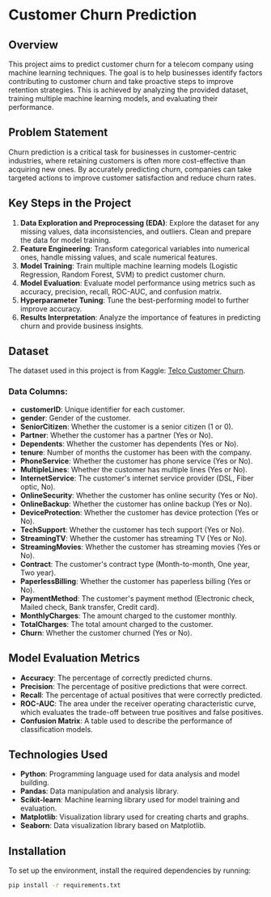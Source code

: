 # Customer Churn Prediction

## Overview
This project aims to predict customer churn for a telecom company using machine learning techniques. The goal is to help businesses identify factors contributing to customer churn and take proactive steps to improve retention strategies. This is achieved by analyzing the provided dataset, training multiple machine learning models, and evaluating their performance.

## Problem Statement
Churn prediction is a critical task for businesses in customer-centric industries, where retaining customers is often more cost-effective than acquiring new ones. By accurately predicting churn, companies can take targeted actions to improve customer satisfaction and reduce churn rates.

## Key Steps in the Project
1. **Data Exploration and Preprocessing (EDA)**: Explore the dataset for any missing values, data inconsistencies, and outliers. Clean and prepare the data for model training.
2. **Feature Engineering**: Transform categorical variables into numerical ones, handle missing values, and scale numerical features.
3. **Model Training**: Train multiple machine learning models (Logistic Regression, Random Forest, SVM) to predict customer churn.
4. **Model Evaluation**: Evaluate model performance using metrics such as accuracy, precision, recall, ROC-AUC, and confusion matrix.
5. **Hyperparameter Tuning**: Tune the best-performing model to further improve accuracy.
6. **Results Interpretation**: Analyze the importance of features in predicting churn and provide business insights.

## Dataset
The dataset used in this project is from Kaggle: [Telco Customer Churn](https://www.kaggle.com/blastchar/telco-customer-churn).

### Data Columns:
- **customerID**: Unique identifier for each customer.
- **gender**: Gender of the customer.
- **SeniorCitizen**: Whether the customer is a senior citizen (1 or 0).
- **Partner**: Whether the customer has a partner (Yes or No).
- **Dependents**: Whether the customer has dependents (Yes or No).
- **tenure**: Number of months the customer has been with the company.
- **PhoneService**: Whether the customer has phone service (Yes or No).
- **MultipleLines**: Whether the customer has multiple lines (Yes or No).
- **InternetService**: The customer's internet service provider (DSL, Fiber optic, No).
- **OnlineSecurity**: Whether the customer has online security (Yes or No).
- **OnlineBackup**: Whether the customer has online backup (Yes or No).
- **DeviceProtection**: Whether the customer has device protection (Yes or No).
- **TechSupport**: Whether the customer has tech support (Yes or No).
- **StreamingTV**: Whether the customer has streaming TV (Yes or No).
- **StreamingMovies**: Whether the customer has streaming movies (Yes or No).
- **Contract**: The customer's contract type (Month-to-month, One year, Two year).
- **PaperlessBilling**: Whether the customer has paperless billing (Yes or No).
- **PaymentMethod**: The customer's payment method (Electronic check, Mailed check, Bank transfer, Credit card).
- **MonthlyCharges**: The amount charged to the customer monthly.
- **TotalCharges**: The total amount charged to the customer.
- **Churn**: Whether the customer churned (Yes or No).

## Model Evaluation Metrics
- **Accuracy**: The percentage of correctly predicted churns.
- **Precision**: The percentage of positive predictions that were correct.
- **Recall**: The percentage of actual positives that were correctly predicted.
- **ROC-AUC**: The area under the receiver operating characteristic curve, which evaluates the trade-off between true positives and false positives.
- **Confusion Matrix**: A table used to describe the performance of classification models.

## Technologies Used
- **Python**: Programming language used for data analysis and model building.
- **Pandas**: Data manipulation and analysis library.
- **Scikit-learn**: Machine learning library used for model training and evaluation.
- **Matplotlib**: Visualization library used for creating charts and graphs.
- **Seaborn**: Data visualization library based on Matplotlib.

## Installation
To set up the environment, install the required dependencies by running:

```bash
pip install -r requirements.txt
